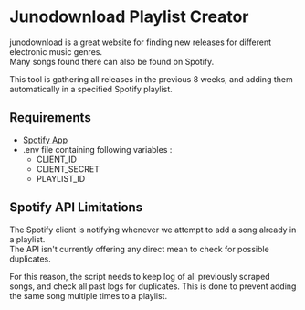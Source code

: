 # Junodownload Playlist Creator

junodownload is a great website for finding new releases for different electronic music genres.    
Many songs found there can also be found on Spotify.

This tool is gathering all releases in the previous 8 weeks, and adding them automatically in a specified Spotify playlist.

## Requirements

- [Spotify App](https://developer.spotify.com/documentation/web-api/tutorials/getting-started#create-an-app)
- .env file containing following variables :
  - CLIENT_ID
  - CLIENT_SECRET
  - PLAYLIST_ID

## Spotify API Limitations

The Spotify client is notifying whenever we attempt to add a song already in a playlist.    
The API isn't currently offering any direct mean to check for possible duplicates. 

For this reason, the script needs to keep log of all previously scraped songs, and check all past logs for duplicates.
This is done to prevent adding the same song multiple times to a playlist.
